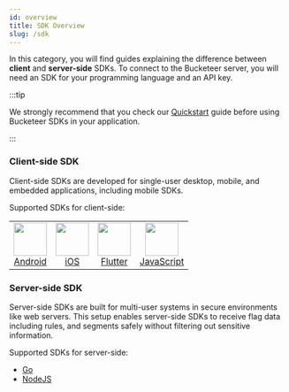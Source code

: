 ```yaml
---
id: overview
title: SDK Overview
slug: /sdk
---
```


In this category, you will find guides explaining the difference between **client** and **server-side** SDKs. To connect to the Bucketeer server, you will need an SDK for your programming language and an API key.

:::tip

We strongly recommend that you check our [Quickstart](/getting-started/quickstart) guide before using Bucketeer SDKs in your application.

:::

### Client-side SDK

Client-side SDKs are developed for single-user desktop, mobile, and embedded applications, including mobile SDKs.

Supported SDKs for client-side:

<table border="0" cellpadding="0" cellspacing="0">
  <tr border="0">
    <td border="0" align="center">
      <a href="/sdk/client-side/android">
        <em><img src="/img/getting-started/quickstart/create-api-key.png" width="60"></img></em><br />
        Android
      </a>
    </td>
    <td border="0" align="center">
      <a href="/sdk/client-side/ios">
        <em><img src="/img/getting-started/quickstart/create-api-key.png" width="60"></img></em><br />
        iOS
      </a>
    </td>
    <td border="0" align="center">
      <a href="/sdk/client-side/flutter">
        <em><img src="/img/getting-started/quickstart/create-api-key.png" width="60"></img></em><br />
        Flutter
      </a>
    </td>
    <td border="0" align="center">
      <a href="/sdk/client-side/javascript">
        <em><img src="/img/getting-started/quickstart/create-api-key.png" width="60"></img></em><br />
        JavaScript
      </a>
    </td>
  </tr>
</table>

### Server-side SDK

Server-side SDKs are built for multi-user systems in secure environments like web servers. This setup enables server-side SDKs to receive flag data including rules, and segments safely without filtering out sensitive information.

Supported SDKs for server-side:

- [Go](/sdk/server-side/go)
- [NodeJS](/sdk/server-side/node-js)
